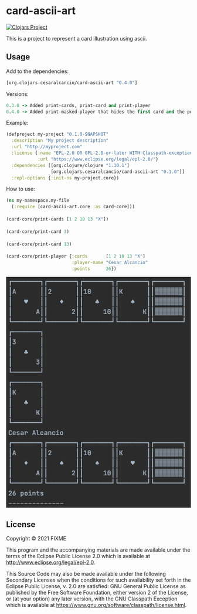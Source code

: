 # card-ascii-art

[![Clojars Project](https://img.shields.io/clojars/v/org.clojars.cesaralcancio/card-ascii-art.svg)](https://clojars.org/org.clojars.cesaralcancio/card-ascii-art)

This is a project to represent a card illustration using ascii.

## Usage

Add to the dependencies:

```clojure
[org.clojars.cesaralcancio/card-ascii-art "0.4.0"]
```

Versions:
```clojure
0.3.0 -> Added print-cards, print-card and print-player
0.4.0 -> Added print-masked-player that hides the first card and the points of the player
```

Example:
```clojure
(defproject my-project "0.1.0-SNAPSHOT"
  :description "My project description"
  :url "http://myproject.com"
  :license {:name "EPL-2.0 OR GPL-2.0-or-later WITH Classpath-exception-2.0"
            :url "https://www.eclipse.org/legal/epl-2.0/"}
  :dependencies [[org.clojure/clojure "1.10.1"]
                 [org.clojars.cesaralcancio/card-ascii-art "0.1.0"]]
  :repl-options {:init-ns my-project.core})

```

How to use:
```clojure
(ns my-namespace.my-file
  (:require [card-ascii-art.core :as card-core]))

(card-core/print-cards [1 2 10 13 "X"])

(card-core/print-card 3)

(card-core/print-card 13)

(card-core/print-player {:cards       [1 2 10 13 "X"]
                         :player-name "Cesar Alcancio"
                         :points      26})
```

![alt text](resources/sample-v2.png)

## License

Copyright © 2021 FIXME

This program and the accompanying materials are made available under the
terms of the Eclipse Public License 2.0 which is available at
http://www.eclipse.org/legal/epl-2.0.

This Source Code may also be made available under the following Secondary
Licenses when the conditions for such availability set forth in the Eclipse
Public License, v. 2.0 are satisfied: GNU General Public License as published by
the Free Software Foundation, either version 2 of the License, or (at your
option) any later version, with the GNU Classpath Exception which is available
at https://www.gnu.org/software/classpath/license.html.
